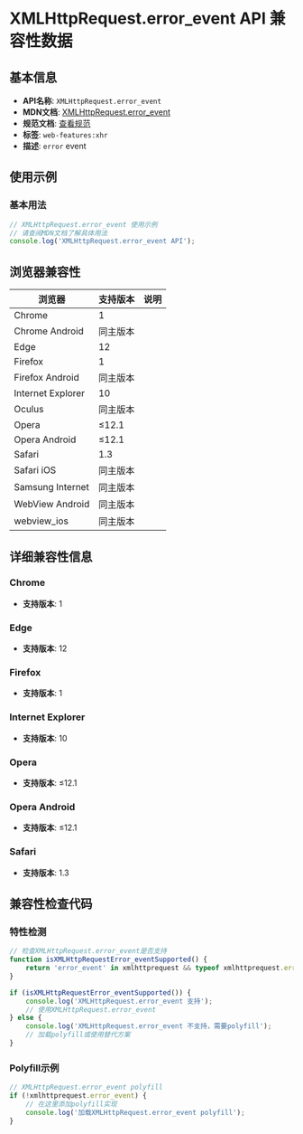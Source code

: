 # XMLHttpRequest.error_event API 兼容性数据

## 基本信息

- **API名称**: `XMLHttpRequest.error_event`
- **MDN文档**: [XMLHttpRequest.error_event](https://developer.mozilla.org/docs/Web/API/XMLHttpRequestEventTarget/error_event)
- **规范文档**: [查看规范](https://xhr.spec.whatwg.org/#event-xhr-error,https://xhr.spec.whatwg.org/#handler-xhr-onerror)
- **标签**: `web-features:xhr`
- **描述**: `error` event

## 使用示例

### 基本用法

```javascript
// XMLHttpRequest.error_event 使用示例
// 请查阅MDN文档了解具体用法
console.log('XMLHttpRequest.error_event API');
```

## 浏览器兼容性

| 浏览器 | 支持版本 | 说明 |
|--------|----------|------|
| Chrome | 1 |  |
| Chrome Android | 同主版本 |  |
| Edge | 12 |  |
| Firefox | 1 |  |
| Firefox Android | 同主版本 |  |
| Internet Explorer | 10 |  |
| Oculus | 同主版本 |  |
| Opera | ≤12.1 |  |
| Opera Android | ≤12.1 |  |
| Safari | 1.3 |  |
| Safari iOS | 同主版本 |  |
| Samsung Internet | 同主版本 |  |
| WebView Android | 同主版本 |  |
| webview_ios | 同主版本 |  |

## 详细兼容性信息

### Chrome

- **支持版本**: 1

### Edge

- **支持版本**: 12

### Firefox

- **支持版本**: 1

### Internet Explorer

- **支持版本**: 10

### Opera

- **支持版本**: ≤12.1

### Opera Android

- **支持版本**: ≤12.1

### Safari

- **支持版本**: 1.3

## 兼容性检查代码

### 特性检测

```javascript
// 检查XMLHttpRequest.error_event是否支持
function isXMLHttpRequestError_eventSupported() {
    return 'error_event' in xmlhttprequest && typeof xmlhttprequest.error_event === 'function';
}

if (isXMLHttpRequestError_eventSupported()) {
    console.log('XMLHttpRequest.error_event 支持');
    // 使用XMLHttpRequest.error_event
} else {
    console.log('XMLHttpRequest.error_event 不支持，需要polyfill');
    // 加载polyfill或使用替代方案
}
```

### Polyfill示例

```javascript
// XMLHttpRequest.error_event polyfill
if (!xmlhttprequest.error_event) {
    // 在这里添加polyfill实现
    console.log('加载XMLHttpRequest.error_event polyfill');
}
```

